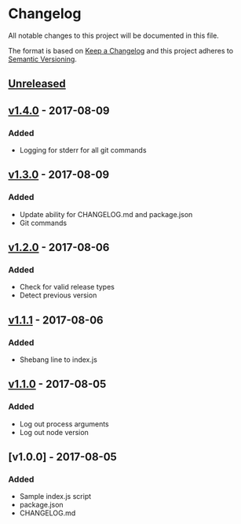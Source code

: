 # Changelog
All notable changes to this project will be documented in this file.

The format is based on [Keep a Changelog](http://keepachangelog.com/en/1.0.0/)
and this project adheres to [Semantic Versioning](http://semver.org/spec/v2.0.0.html).

## [Unreleased]

## [v1.4.0] - 2017-08-09
### Added
- Logging for stderr for all git commands

## [v1.3.0] - 2017-08-09
### Added
- Update ability for CHANGELOG.md and package.json
- Git commands

## [v1.2.0] - 2017-08-06
### Added
- Check for valid release types
- Detect previous version

## [v1.1.1] - 2017-08-06
### Added
- Shebang line to index.js

## [v1.1.0] - 2017-08-05
### Added
- Log out process arguments
- Log out node version

## [v1.0.0] - 2017-08-05
### Added
- Sample index.js script
- package.json
- CHANGELOG.md

[Unreleased]: https://github.com/chadwickthebold/workflow-example/compare/v1.4.0...HEAD
[v1.4.0]: https://github.com/chadwickthebold/workflow-example/compare/v1.3.0...v1.4.0
[v1.3.0]: https://github.com/chadwickthebold/workflow-example/compare/v1.2.0...v1.3.0
[v1.2.0]: https://github.com/chadwickthebold/workflow-example/compare/v1.1.1...v1.2.0
[v1.1.1]: https://github.com/chadwickthebold/workflow-example/compare/v1.1.0...v1.1.1
[v1.1.0]: https://github.com/chadwickthebold/workflow-example/compare/v1.0.0...v1.1.0
